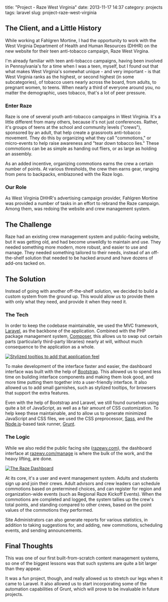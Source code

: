 title: "Project - Raze West Virginia"
date: 2013-11-17 14:37
category: projects
tags: laravel
slug: project-raze-west-virginia

## The Client, and a Little History

While working at Fahlgren Mortine, I had the opportunity to work with the West Virginia Department of Health and Human Resources (DHHR) on the new website for their teen anti-tobacco campaign, Raze West Virgina.

I'm already familiar with teen anti-tobacco campaigns, having been involved in Pennsylvania's for a time when I was a teen, myself, but I found out that what makes West Virginia's somewhat unique - and very important - is that West Virginia ranks as the highest, or second highest (in some subcategories), of tobacco users nearly across the board, from adults, to pregnant women, to teens. When nearly a third of everyone around you, no matter the demographic, uses tobacco, that's a lot of peer pressure.

### Enter Raze

Raze is one of several youth anti-tobacco campaigns in West Virginia. It's a little different from many others, because it's not just conferences. Rather, it's groups of teens at the school and community levels ("crews"), sponsored by an adult, that help create a grassroots anti-tobacco movement. They do this by organizing what they call "commotions," or micro-events to help raise awareness and "tear down tobacco lies." These commotions can be as simple as handing out fliers, or as large as holding an assembly.

As an added incentive, organizing commotions earns the crew a certain number of points. At various thresholds, the crew then earns gear, ranging from pens to backpacks, emblazoned with the Raze logo.
<!-- more -->

### Our Role

As West Virginia DHHR's advertising campaign provider, Fahlgren Mortine was provided a number of tasks in an effort to rebrand the Raze campaign. Among them, was redoing the website and crew management system.

## The Challenge

Raze had an existing crew management system and public-facing website, but it was getting old, and had become unweildly to maintain and use. They needed something more modern, more robust, and easier to use and manage. They needed something tailored to their needs, instead of an off-the-shelf solution that needed to be hacked around and have dozens of add-ons tacked on.

## The Solution

Instead of going with another off-the-shelf solution, we decided to build a custom system from the ground up. This would allow us to provide them with only what they need, and provide it when they need it.

### The Tech

In order to keep the codebase maintainable, we used the MVC framework, [Laravel](http://laravel.com/), as the backbone of the application. Combined with the PHP package management system, [Composer](http://getcomposer.org/), this allows us to swap out certain parts (particularly third-party libraries) nearly at will, without much consequence to the application as a whole.

<a class="right" href="{{ root_url }}/images/portfolio/raze_announcement_tooltip.jpg" title="The Dashboard page" target="_blank"><img src="{{ root_url }}/images/portfolio/thumbs/raze_announcement_tooltip.jpg" alt="Stylized tooltips to add that application feel" /></a>

To make development of the interface faster and easier, the dashboard interface was built with the help of [Bootstrap](http://getbootstrap.com/). This allowed us to spend less time on building interface components and making them look good, and more time putting them together into a user-friendly interface. It also allowed us to add small garnishes, such as stylized tooltips, for browsers that support the extra features.

Even with the help of Bootstrap and Laravel, we still found ourselves using quite a bit of JavaScript, as well as a fair amount of CSS customization. To help keep these maintainable, and to allow us to generate minimized JavaScript and CSS files, we used the CSS preprocessor, [Sass](http://sass-lang.com/), and the [Node.js](http://nodejs.org/)-based task runner, [Grunt](http://gruntjs.com/).

### The Logic

While we also redid the public facing site ([razewv.com](https://razewv.com)), the dashboard interface at [razewv.com/manage](https://razewv.com/manage) is where the bulk of the work, and the heavy lifting, are done.

<a class="left" href="{{ root_url }}/images/portfolio/raze_dashboard.jpg" title="The Dashboard page" target="_blank"><img src="{{ root_url }}/images/portfolio/thumbs/raze_dashboard.jpg" alt="The Raze Dashboard" /></a>

At its core, it's a user and event management system. Adults and students sign up and join their crews. Adult advisors and crew leaders can schedule commotions based on pretermined choices, and can register for region and organization-wide events (such as Regional Raze Kickoff Events). When the commotions are completed and logged, the system tallies up the crew's total points, and standing compared to other crews, based on the point values of the commotions they performed.

Site Administrators can also generate reports for various statistics, in addition to taking suggestions for, and adding, new commotions, scheduling events, and sending announcements.

## Final Thoughts

This was one of our first built-from-scratch content management systems, so one of the biggest lessons was that such systems are quite a bit larger than they appear.

It was a fun project, though, and really allowed us to stretch our legs when it came to Laravel. It also allowed us to start incorporating some of the automation capabilities of Grunt, which will prove to be invaluable in future projects.